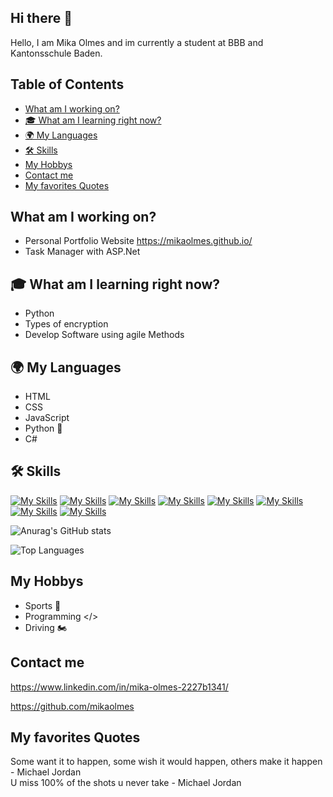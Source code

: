 ## Hi there 👋
Hello, I am Mika Olmes and im currently a student at BBB and Kantonsschule Baden.

## Table of Contents
- [What am I working on?](#what-am-i-working-on)
- [🎓 What am I learning right now?](#-what-am-i-learning-right-now)
- [🌍 My Languages](#-my-languages)
- [🛠️ Skills](#%EF%B8%8F-skills)
- [My Hobbys](#my-hobbys)
- [Contact me](#contact-me)
- [My favorites Quotes](#my-favorites-quotes)

## What am I working on?
- Personal Portfolio Website https://mikaolmes.github.io/ <br>
- Task Manager with ASP.Net <br>


## 🎓 What am I learning right now?
- Python
- Types of encryption
- Develop Software using agile Methods

## 🌍 My Languages
- HTML 
- CSS 
- JavaScript 
- Python 🐍
- C#

 ## 🛠️ Skills
 [![My Skills](https://skillicons.dev/icons?i=js,html,css)](https://skillicons.dev)
 [![My Skills](https://skillicons.dev/icons?i=dotnet)](https://skillicons.dev)
 [![My Skills](https://skillicons.dev/icons?i=c#)](https://skillicons.dev)
 [![My Skills](https://skillicons.dev/icons?i=python)](https://skillicons.dev)
 [![My Skills](https://skillicons.dev/icons?i=docker)](https://skillicons.dev)
 [![My Skills](https://skillicons.dev/icons?i=github)](https://skillicons.dev)
 [![My Skills](https://skillicons.dev/icons?i=vscode)](https://skillicons.dev)
 [![My Skills](https://skillicons.dev/icons?i=visualstudio)](https://skillicons.dev)

![Anurag's GitHub stats](https://github-readme-stats.vercel.app/api?username=mikaolmes&show_icons=true&theme=transparent)

![Top Languages](https://github-readme-stats.vercel.app/api/top-langs/?username=mikaolmes&layout=compact&theme=github_dark)

## My Hobbys
- Sports 👟
- Programming </>
- Driving 🏍️

## Contact me
https://www.linkedin.com/in/mika-olmes-2227b1341/

https://github.com/mikaolmes

## My favorites Quotes
Some want it to happen, some wish it would happen, others make it happen - Michael Jordan <br>
U miss 100% of the shots u never take - Michael Jordan


<!--
**ZTCKamikaze/ZTCKamikaze** is a ✨ _special_ ✨ repository because its `README.md` (this file) appears on your GitHub profile.

Here are some ideas to get you started:

- 🔭 I’m currently working on ...
- 🌱 I’m currently learning ...
- 👯 I’m looking to collaborate on ...
- 🤔 I’m looking for help with ...
- 💬 Ask me about ...
- 📫 How to reach me: ...
- 😄 Pronouns: ...
- ⚡ Fun fact: ...
-->
